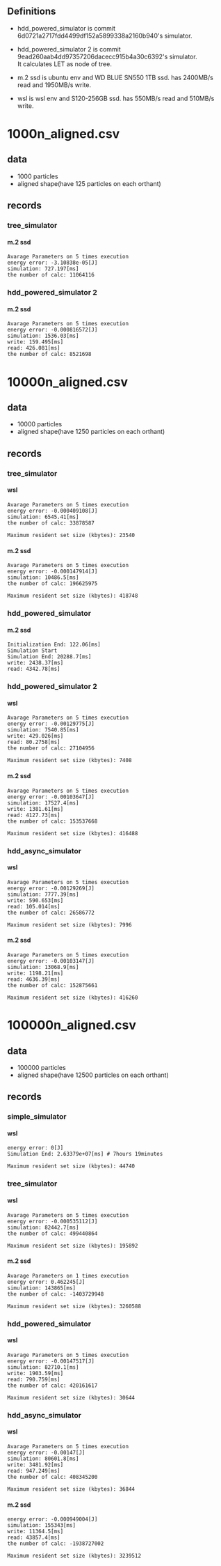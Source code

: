 ## Definitions
- hdd_powered_simulator is commit 6d0721a2717fdd4499df152a5899338a2160b940's simulator.  
- hdd_powered_simulator 2 is commit 9ead260aab4dd97357206dacecc915b4a30c6392's simulator.  
It calculates LET as node of tree.

- m.2 ssd is ubuntu env and WD BLUE SN550 1TB ssd.
has 2400MB/s read and 1950MB/s write.
- wsl is wsl env and S120-256GB ssd.
has 550MB/s read and 510MB/s write.

# 1000n_aligned.csv
## data
- 1000 particles  
- aligned shape(have 125 particles on each orthant)
## records
### tree_simulator
#### m.2 ssd
```
Avarage Parameters on 5 times execution
energy error: -3.10838e-05[J]
simulation: 727.197[ms]
the number of calc: 11064116
```
### hdd_powered_simulator 2
#### m.2 ssd
```
Avarage Parameters on 5 times execution
energy error: -0.000816572[J]
simulation: 1536.03[ms]
write: 159.495[ms]
read: 426.081[ms]
the number of calc: 8521698
```
# 10000n_aligned.csv
## data
- 10000 particles  
- aligned shape(have 1250 particles on each orthant)
## records
### tree_simulator
#### wsl
```
Avarage Parameters on 5 times execution
energy error: -0.000409108[J]
simulation: 6545.41[ms]
the number of calc: 33878587

Maximum resident set size (kbytes): 23540
```

#### m.2 ssd
```
Avarage Parameters on 5 times execution
energy error: -0.000147914[J]
simulation: 10486.5[ms]
the number of calc: 196625975

Maximum resident set size (kbytes): 418748
```

### hdd_powered_simulator
#### m.2 ssd
```
Initialization End: 122.06[ms]
Simulation Start
Simulation End: 20288.7[ms]
write: 2438.37[ms]
read: 4342.78[ms]
```

### hdd_powered_simulator 2
#### wsl
```
Avarage Parameters on 5 times execution
energy error: -0.00129775[J]
simulation: 7540.85[ms]
write: 429.026[ms]
read: 80.2758[ms]
the number of calc: 27104956

Maximum resident set size (kbytes): 7408
```
#### m.2 ssd
```
Avarage Parameters on 5 times execution
energy error: -0.00103647[J]
simulation: 17527.4[ms]
write: 1381.61[ms]
read: 4127.73[ms]
the number of calc: 153537668

Maximum resident set size (kbytes): 416488
```

### hdd_async_simulator
#### wsl
```
Avarage Parameters on 5 times execution
energy error: -0.00129269[J]
simulation: 7777.39[ms]
write: 590.653[ms]
read: 105.014[ms]
the number of calc: 26586772

Maximum resident set size (kbytes): 7996
```
#### m.2 ssd
```
Avarage Parameters on 5 times execution
energy error: -0.00103147[J]
simulation: 13068.9[ms]
write: 1198.21[ms]
read: 4636.39[ms]
the number of calc: 152875661

Maximum resident set size (kbytes): 416260
```

# 100000n_aligned.csv
## data
- 100000 particles  
- aligned shape(have 12500 particles on each orthant)
## records
### simple_simulator
#### wsl
```
energy error: 0[J]
Simulation End: 2.63379e+07[ms] # 7hours 19minutes

Maximum resident set size (kbytes): 44740
```
### tree_simulator
#### wsl
```
Avarage Parameters on 5 times execution
energy error: -0.000535112[J]
simulation: 82442.7[ms]
the number of calc: 499440864

Maximum resident set size (kbytes): 195892
```

#### m.2 ssd
```
Avarage Parameters on 1 times execution
energy error: 0.462245[J]
simulation: 143865[ms]
the number of calc: -1403729948

Maximum resident set size (kbytes): 3260588
```

### hdd_powered_simulator
#### wsl
```
Avarage Parameters on 5 times execution
energy error: -0.00147517[J]
simulation: 82710.1[ms]
write: 1903.59[ms]
read: 790.759[ms]
the number of calc: 420161617

Maximum resident set size (kbytes): 30644
```

### hdd_async_simulator
#### wsl
```
Avarage Parameters on 5 times execution
energy error: -0.00147[J]
simulation: 80601.8[ms]
write: 3481.92[ms]
read: 947.249[ms]
the number of calc: 408345200

Maximum resident set size (kbytes): 36844
```
#### m.2 ssd
```
energy error: -0.000949004[J]
simulation: 155343[ms]
write: 11364.5[ms]
read: 43857.4[ms]
the number of calc: -1938727002

Maximum resident set size (kbytes): 3239512
```
